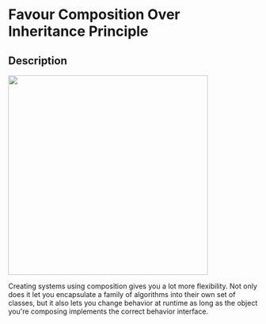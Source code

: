 # Favour Composition Over Inheritance Principle

## Description

<img src="image1.jpg" style="width:4.19271in" />

Creating systems using composition gives you a lot more flexibility. Not only does it let you encapsulate a family of algorithms into their own set of classes, but it also lets you change behavior at runtime as long as the object you're composing implements the correct behavior interface.
